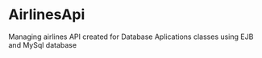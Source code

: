 # AirlinesApi

Managing airlines API created for Database Aplications classes using EJB and MySql database
